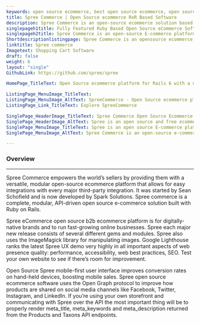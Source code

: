```yaml
---
keywords: open source ecommerce, best open source ecommerce, open source ecommerce software,  open source b2b ecommerce platform, open source ecommerce website, headless ecommerce open source
title: Spree Commerce | Open Source ecommerce RoR Based Software
description: Spree Commerce is an open-source ecommerce solution based on Ruby on Rails with a mobile-first user interface, rich plugins, and social media integration
singlepageh1title: Fully Featured Ruby Based Open Source eCommerce Software
singlepageh2title: Spree Commerce is an open-source E-commerce platform with a responsive user interface, PWA frontend, REST API, GraphQL, and supports 3rd party integrations.
Shortdescriptionlistingpage: Spree Commerce is an opensource ecommerce solution based on Ruby on Rails with several official extensions and 3rd party integrations available.
linktitle: Spree commerce
Imagetext: Shopping Cart Software 
draft: false
weight: 6
layout: "single"
GithubLink: https://github.com/spree/spree

HomePage_TitleText: Open Source ecommerce platform for Rails 6 with a modern UX

ListingPage_MenuImage_TitleText: 
ListingPage_MenuImage_AltText: SpreeCommerce - Open Source ecommerce platform for Rails 6 with a modern UX
ListingPage_Link_TitleText: Explore SpreeCommerce

SinglePage_HeaderImage_TitleText: Spree Commerce Open Source Ecommerce Software
SinglePage_HeaderImage_AltText: Spree is an open source and free ecommerce software
SinglePage_MenuImage_TitleText: Spree is an open source E-commerce platform for Rails 6 with a modern UX
SinglePage_MenuImage_AltText: Spree Commerce is an open-source e-commerce solution based on Ruby on Rails

---
```


### **Overview**
--------

Spree Commerce empowers the world’s sellers by providing them with a versatile, modular open-source ecommerce platform that allows for easy integrations with every major third-party integration. It was started by Sean Schofield and is now developed by Spark Solutions. Spree commerce is a complete, modular, API-driven open source e-commerce solution built with Ruby on Rails.

Spree eCommerce open source b2b ecommerce platform is for digitally-native brands and to run fast-growing online businesses. Spree each major new release consists of several different gems and modules. Spree also uses the ImageMagick library for manipulating images. Google Lighthouse ranks the latest Spree UX demo very highly in all important aspects of web presence quality: performance, accessibility, web best practices, SEO. Test your own website to see if there’s room for improvement.

Open Source Spree mobile-first user interface improves conversion rates on hand-held devices, boosting mobile sales. Spree open source ecommerce software uses the Open Graph protocol to improve how products are shared on social media channels like Facebook, Twitter, Instagram, and LinkedIn. If you’re using your own storefront and communicating with Spree over the API the most important thing will be to properly render meta\_title, meta\_keywords and meta\_description returned from the Products and Taxons API endpoints.